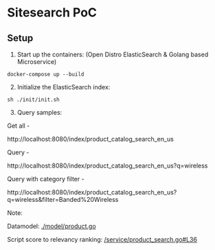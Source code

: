 # Sitesearch PoC

## Setup

1. Start up the containers: (Open Distro ElasticSearch & Golang based Microservice)

`docker-compose up --build`

2. Initialize the ElasticSearch index:

`sh ./init/init.sh`

3. Query samples:

Get all -

http://localhost:8080/index/product_catalog_search_en_us

Query -

http://localhost:8080/index/product_catalog_search_en_us?q=wireless

Query with category filter -

http://localhost:8080/index/product_catalog_search_en_us?q=wireless&filter=Banded%20Wireless

Note:

Datamodel: [./model/product.go](./model/product.go)

Script score to relevancy ranking: [/service/product_search.go#L36](/service/product_search.go#L36)


